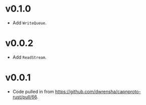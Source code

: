 # v0.1.0
- Add `WriteQueue`.

# v0.0.2
- Add `ReadStream`.

# v0.0.1
- Code pulled in from https://github.com/dwrensha/capnproto-rust/pull/66.
